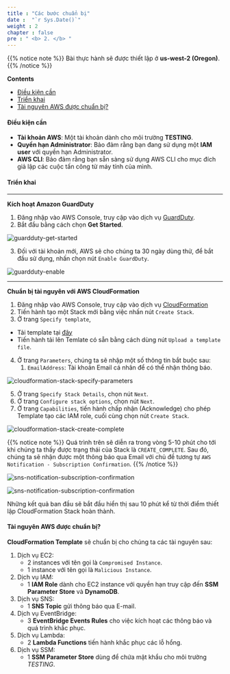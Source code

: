 ```yaml
---
title : "Các bước chuẩn bị"
date :  "`r Sys.Date()`" 
weight : 2
chapter : false
pre : " <b> 2. </b> "
---
```


{{% notice note %}}
Bài thực hành sẽ được thiết lập ở **us-west-2 (Oregon)**.
{{% /notice %}}

**Contents**
- [Điều kiện cần](#điều-kiện-cần)
- [Triển khai](#triển-khai)
- [Tài nguyên AWS được chuẩn bị?](#tài-nguyên-aws-được-chuẩn-bị)

#### Điều kiện cần
- **Tài khoản AWS**: Một tài khoản dành cho môi trường **TESTING**.
- **Quyền hạn Administrator**: Bảo đảm rằng bạn đang sử dụng một **IAM user** với quyền hạn Administrator.
- **AWS CLI**: Bảo đảm rằng bạn sẵn sàng sử dụng AWS CLI cho mục đích giả lập các cuộc tấn công từ máy tính của mình.

#### Triển khai

---

**Kích hoạt Amazon GuardDuty**

1. Đăng nhập vào AWS Console, truy cập vào dịch vụ [GuardDuty](https://us-west-2.console.aws.amazon.com/guardduty/home).
2. Bắt đầu bằng cách chọn **Get Started**.

![guardduty-get-started](/images/2-guardduty-get-started.png?featherlight=false&width=90pc)

3. Đối với tài khoản mới, AWS sẽ cho chúng ta 30 ngày dùng thử, để bắt đầu sử dụng, nhấn chọn nút `Enable GuardDuty`.

![guardduty-enable](/images/2-guardduty-enable.png?featherlight=false&width=90pc)

---

**Chuẩn bị tài nguyên với AWS CloudFormation**

1. Đăng nhập vào AWS Console, truy cập vào dịch vụ [CloudFormation](https://us-west-2.console.aws.amazon.com/cloudformation/home)
2. Tiến hành tạo một Stack mới bằng việc nhấn nút `Create Stack`.
3. Ở trang `Specify template`, 
- Tải template tại [đây](https://github.com/AWS-First-Cloud-Journey/GuardDuty-Hands-On/archive/refs/heads/main.zip)
- Tiến hành tải lên Temlate có sẵn bằng cách dùng nút `Upload a template file`.
4. Ở trang `Parameters`, chúng ta sẽ nhập một số thông tin bắt buộc sau:
   1. `EmailAddress`: Tài khoản Email cá nhân để có thể nhận thông báo.

![cloudformation-stack-specify-parameters](/images/2-cloudformation-stack-specify-parameters.png?featherlight=false&width=90pc)

5. Ở trang `Specify Stack Details`, chọn nút `Next`.
6. Ở trang `Configure stack options`, chọn nút `Next`.
7. Ở trang `Capabilities`, tiến hành chấp nhận (Acknowledge) cho phép Template tạo các IAM role, cuối cùng chọn nút `Create Stack`.

![cloudformation-stack-create-complete](/images/2-cloudformation-stack-create-complete.png?featherlight=false&width=90pc)

{{% notice note %}}
Quá trình trên sẽ diễn ra trong vòng 5-10 phút cho tới khi chúng ta thấy được trạng thái của Stack là `CREATE_COMPLETE`. Sau đó, chúng ta sẽ nhận được một thông báo qua Email với chủ đề tương tự `AWS Notification - Subscription Confirmation`.
{{% /notice %}}

![sns-notification-subscription-confirmation](/images/2-sns-notification-subscription-confirmation.png?featherlight=false&width=90pc)

![sns-notification-subscription-confirmation](/images/2-sns-notification-subscription-confirmation1.png?featherlight=false&width=90pc)

Những kết quả ban đầu sẽ bắt đầu hiển thị sau 10 phút kể từ thời điểm thiết lập CloudFormation Stack hoàn thành.

#### Tài nguyên AWS được chuẩn bị?

**CloudFormation Template** sẽ chuẩn bị cho chúng ta các tài nguyên sau:

1. Dịch vụ EC2:
   - 2 instances với tên gọi là `Compromised Instance`.
   - 1 instance với tên gọi là `Malicious Instance`.
2. Dịch vụ IAM:
   - 1 **IAM Role** dành cho EC2 instance với quyền hạn truy cập đến **SSM Parameter Store** và **DynamoDB**.
3. Dịch vụ SNS:
   - 1 **SNS Topic** gửi thông báo qua E-mail.
4. Dịch vụ EventBridge:
   - 3 **EventBridge Events Rules** cho việc kích hoạt các thông báo và quá trình khắc phục.
5. Dịch vụ Lambda:
   - 2 **Lambda Functions** tiến hành khắc phục các lỗ hổng.  
6. Dịch vụ SSM:
   - 1 **SSM Parameter Store** dùng để chứa mật khẩu cho môi trường *TESTING*.
